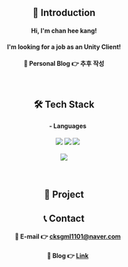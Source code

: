 <div align="center">   
  
## 👋 Introduction

#### Hi, I'm chan hee kang!
#### I'm looking for a job as an Unity Client!

#### 🔹 Personal Blog 👉 추후 작성   
<br>

## 🛠 Tech Stack
#### &emsp; - Languages

#### &emsp; <img src="https://img.shields.io/badge/C-00599C?style=for-the-badge&logo=c&logoColor=white"> <img src="https://img.shields.io/badge/C%2B%2B-00599C?style=for-the-badge&logo=c%2B%2B&logoColor=white">  <img src="https://img.shields.io/badge/C%23-239120?style=for-the-badge&logo=c-sharp&logoColor=white"> <br><br/> <img src="https://img.shields.io/badge/Unity-100000?style=for-the-badge&logo=unity&logoColor=white">


<br>

## 📃 Project


## 📞 Contact
#### &emsp; 🔹 E-mail 👉 cksgml1101@naver.com 
#### &emsp; 🔹 Blog 👉 [Link](https://kcheee.github.io) 
